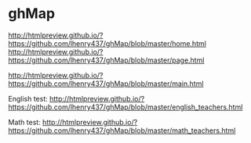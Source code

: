# ghMap
http://htmlpreview.github.io/?https://github.com/lhenry437/ghMap/blob/master/home.html
http://htmlpreview.github.io/?https://github.com/lhenry437/ghMap/blob/master/page.html

http://htmlpreview.github.io/?https://github.com/lhenry437/ghMap/blob/master/main.html


English test:
http://htmlpreview.github.io/?https://github.com/lhenry437/ghMap/blob/master/english_teachers.html

Math test:
http://htmlpreview.github.io/?https://github.com/lhenry437/ghMap/blob/master/math_teachers.html
